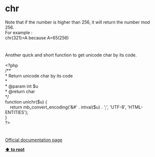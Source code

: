 # chr




<div class="phpcode"><span class="html">
Note that if the number is higher than 256, it will return the number mod 256.<br>For example :<br>chr(321)=A because A=65(256)</span>
</div>
  

#


<div class="phpcode"><span class="html">
Another quick and short function to get unicode char by its code.<br><br><span class="default">&lt;?php<br></span><span class="comment">/**<br> * Return unicode char by its code<br> *<br> * @param int $u<br> * @return char<br> */<br></span><span class="keyword">function </span><span class="default">unichr</span><span class="keyword">(</span><span class="default">$u</span><span class="keyword">) {<br>&#xA0; &#xA0; return </span><span class="default">mb_convert_encoding</span><span class="keyword">(</span><span class="string">&apos;&amp;#&apos; </span><span class="keyword">. </span><span class="default">intval</span><span class="keyword">(</span><span class="default">$u</span><span class="keyword">) . </span><span class="string">&apos;;&apos;</span><span class="keyword">, </span><span class="string">&apos;UTF-8&apos;</span><span class="keyword">, </span><span class="string">&apos;HTML-ENTITIES&apos;</span><span class="keyword">);<br>}<br></span><span class="default">?&gt;</span>
</span>
</div>
  

#

[Official documentation page](https://www.php.net/manual/en/function.chr.php)

**[⬆ to root](/)**